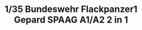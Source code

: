 ---
title: "1/35  Bundeswehr Flackpanzer1 Gepard SPAAG A1/A2  2 in 1 "
price: 0 
desc: ""
img_path: "/assets/img/TAKO2044.jpg"
brand: AMMO
available: true
special_offer: false
new: false
soon: false
cat: "Plasticne-Makete"
subcat: "PM-TAKOM"
subsubcat: ""
---